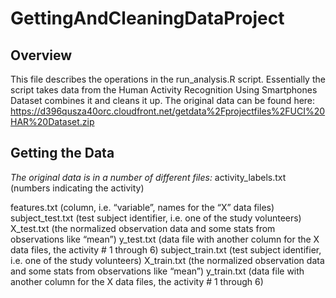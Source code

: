 # GettingAndCleaningDataProject
## Overview
This file describes the operations in the run_analysis.R script. Essentially the script takes data from the Human Activity Recognition Using Smartphones Dataset combines it and cleans it up. The original data can be found here:
https://d396qusza40orc.cloudfront.net/getdata%2Fprojectfiles%2FUCI%20HAR%20Dataset.zip

## Getting the Data
*The original data is in a number of different files:*
activity_labels.txt     (numbers indicating the activity)

features.txt               (column, i.e. “variable”, names for the “X” data files)
subject_test.txt        (test subject identifier, i.e. one of the study volunteers)
X_test.txt                  (the normalized observation data and some stats from observations like “mean”)
y_test.txt                  (data file with another column for the X data files, the activity # 1 through 6)
subject_train.txt       (test subject identifier, i.e. one of the study volunteers)
X_train.txt                 (the normalized observation data and some stats from observations like “mean”)
y_train.txt                 (data file with another column for the X data files, the activity # 1 through 6)
